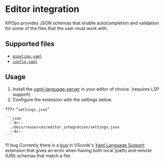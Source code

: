 # Editor integration

KPOps provides JSON schemas that enable autocompletion and validation for some of the files that the user must work with.

## Supported files

- [`pipeline.yaml`](/user/references/components)
- [`config.yaml`](/user/references/config)

## Usage

1. Install the
[yaml-language-server](https://github.com/redhat-developer/yaml-language-server#clients) in your editor of choice. (requires LSP support)
2. Configure the extension with the settings below.

???+ "`settings.json`"

    ```json
      --8<--
      ./docs/resources/editor_integration/settings.json
      --8<--
    ```

!!! bug
    Currently there is a [bug](https://github.com/redhat-developer/vscode-yaml/issues/523) in VScode's [Yaml Language Support](https://github.com/redhat-developer/vscode-yaml/) extension that gives an error when having both local (path) and remote (URI) schemas that match a file.
